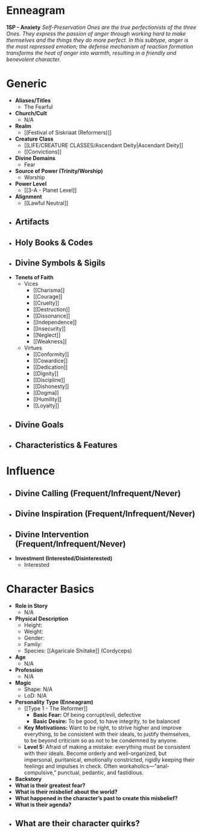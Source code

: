 # Enneagram

**1SP - Anxiety**
*Self-Preservation Ones are the true perfectionists of the three Ones. They express the passion of anger through working hard to make themselves and the things they do more perfect. In this subtype, anger is the most repressed emotion; the defense mechanism of reaction formation transforms the heat of anger into warmth, resulting in a friendly and benevolent character.*
# Generic
- **Aliases/Titles**
	- The Fearful
- **Church/Cult**
	- N/A
- **Realm**
	- [[Festival of Siskriaat (Reformers)]]
- **Creature Class**
	- [[LIFE/CREATURE CLASSES/Ascendant Deity|Ascendant Deity]]
	- [[Convictions]]
- **Divine Domains**
	- Fear
- **Source of Power (Trinity/Worship)**
	- Worship
- **Power Level**
	- [[3-A - Planet Level]]
- **Alignment**
	- [[Lawful Neutral]]
- **Artifacts**
	- 
- **Holy Books & Codes**
	- 
- **Divine Symbols & Sigils**
	- 
- **Tenets of Faith**
	- Vices
		- [[Charisma]]
		- [[Courage]]
		- [[Cruelty]]
		- [[Destruction]]
		- [[Dissonance]]
		- [[Independence]]
		- [[Insecurity]]
		- [[Neglect]]
		- [[Weakness]]
	- Virtues
		- [[Conformity]]
		- [[Cowardice]]
		- [[Dedication]]
		- [[Dignity]]
		- [[Discipline]]
		- [[Dishonesty]]
		- [[Dogma]]
		- [[Humility]]
		- [[Loyalty]]
- **Divine Goals**
	- 
- **Characteristics & Features**
	- 
# Influence
- **Divine Calling (Frequent/Infrequent/Never)**
	- 
- **Divine Inspiration (Frequent/Infrequent/Never)**
	- 
- **Divine Intervention (Frequent/Infrequent/Never)**
	- 
- **Investment (Interested/Disinterested)**
	- Interested

# Character Basics
- **Role in Story**
	- N/A
- **Physical Description**
	- Height:
	- Weight:
	- Gender:
	- Family:
	- Species: [[Agaricale Shiitake]] (Cordyceps)
- **Age**
	- N/A
- **Profession**
	- N/A
- **Magic**
	- Shape: N/A
	- LoD: N/A
- **Personality Type (Enneagram)**
	- [[Type 1 - The Reformer]]
		- **Basic Fear:** Of being corrupt/evil, defective
		- **Basic Desire:** To be good, to have integrity, to be balanced
	- **Key Motivations:** Want to be right, to strive higher and improve everything, to be consistent with their ideals, to justify themselves, to be beyond criticism so as not to be condemned by anyone.
	- **Level 5:** Afraid of making a mistake: everything must be consistent with their ideals. Become orderly and well-organized, but impersonal, puritanical, emotionally constricted, rigidly keeping their feelings and impulses in check. Often workaholics—"anal-compulsive," punctual, pedantic, and fastidious.
- **Backstory**
- **What is their greatest fear?**
- **What is their misbelief about the world?**
- **What happened in the character’s past to create this misbelief?**
- **What is their agenda?**
- **What are their character quirks?**
	- 